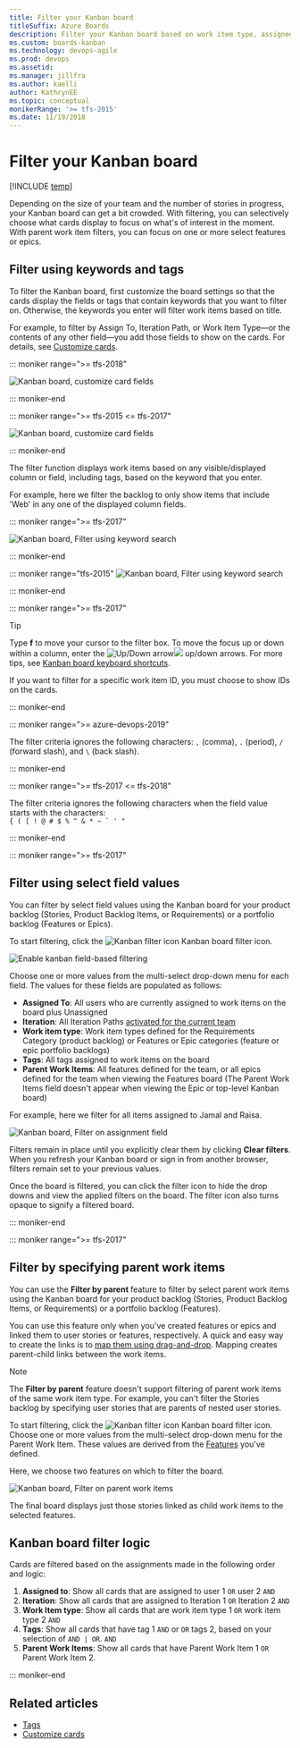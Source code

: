 ```yaml
---
title: Filter your Kanban board
titleSuffix: Azure Boards
description: Filter your Kanban board based on work item type, assigned to, iteration or sprint, tags, or parent work items
ms.custom: boards-kanban
ms.technology: devops-agile
ms.prod: devops
ms.assetid:
ms.manager: jillfra
ms.author: kaelli
author: KathrynEE
ms.topic: conceptual
monikerRange: '>= tfs-2015'
ms.date: 11/19/2018
---
```


# Filter your Kanban board

[!INCLUDE [temp](../_shared/version-vsts-tfs-2015-on.md)]


<a id="filter"></a>

Depending on the size of your team and the number of stories in progress, your Kanban board can get a bit crowded. With filtering, you can selectively choose what cards display to focus on what's of interest in the moment. With parent work item filters, you can focus on one or more select features or epics.


<a id="text-filter"></a>

## Filter using keywords and tags

To filter the Kanban board, first customize the board settings so that the cards display the fields or tags that contain keywords that you want to filter on. Otherwise, the keywords you enter will filter work items based on title.

For example, to filter by Assign To, Iteration Path, or Work Item Type&mdash;or the contents of any other field&mdash;you add those fields to show on the cards. For details, see [Customize cards](../../boards/boards/customize-cards.md).

::: moniker range=">= tfs-2018"

![Kanban board, customize card fields](_img/filter/filter-kb-card-field-settings-ts.png)

::: moniker-end

::: moniker range=">= tfs-2015 <= tfs-2017"

![Kanban board, customize card fields](_img/filter-kb-card-field-settings.png)

::: moniker-end

The filter function displays work items based on any visible/displayed column or field, including tags, based on the keyword that you enter.

For example, here we filter the backlog to only show items that include 'Web' in any one of the displayed column fields.

::: moniker range=">= tfs-2017"

![Kanban board, Filter using keyword search](../boards/_img/filter/filter-options-web.png)

::: moniker-end

::: moniker range="tfs-2015"
![Kanban board, Filter using keyword search](../boards/_img/filter-kb-filter-text-web.png)

::: moniker-end

::: moniker range=">= tfs-2017"

> [!TIP]
> Type **f** to move your cursor to the filter box. To move the focus up or down within a column, enter the ![Up/Down arrow](../_img/icons/Arrow_Up.png)![ ](../_img/icons/Arrow_Down.png) up/down arrows.
>For more tips, see [Kanban board keyboard shortcuts](kanban-board-keyboard-shortcuts.md).

If you want to filter for a specific work item ID, you must choose to show IDs on the cards.

::: moniker-end

::: moniker range=">= azure-devops-2019"

The filter criteria ignores the following characters: `,` (comma), `.` (period), `/` (forward slash), and `\` (back slash).

::: moniker-end

::: moniker range=">= tfs-2017 <= tfs-2018"

The filter criteria ignores the following characters when the field value starts with the characters:<br/>
```{ ( [ ! @ # $ % ^ & * ~ ` ' "```

::: moniker-end

::: moniker range=">= tfs-2017"

<a id="field-filter"></a>

## Filter using select field values

You can filter by select field values using the Kanban board for your product backlog (Stories, Product Backlog Items, or Requirements) or a portfolio backlog (Features or Epics).

To start filtering, click the ![Kanban filter icon](../_img/icons/kanban-filter-icon.png) Kanban board filter icon.

![Enable kanban field-based filtering](_img/filter/filter-kb-choose-filter.png)

Choose one or more values from the multi-select drop-down menu for each field. The values for these fields are populated  as follows:

- **Assigned To**: All users who are currently assigned to work items on the board plus Unassigned
- **Iteration**: All Iteration Paths [activated for the current team](../sprints/define-sprints.md)
- **Work item type**: Work item types defined for the Requirements Category (product backlog) or Features or Epic categories (feature or epic portfolio backlogs)
- **Tags**: All tags assigned to work items on the board
- **Parent Work Items**: All features defined for the team, or all epics defined for the team when viewing the Features board (The Parent Work Items field doesn't appear when viewing the Epic or top-level Kanban board)

For example, here we filter for all items assigned to Jamal and Raisa.

![Kanban board, Filter on assignment field](../boards/_img/filter-kb-filters-chosen.png)

Filters remain in place until you explicitly clear them by clicking **Clear filters**. When you refresh your Kanban board or sign in from another browser, filters remain set to your previous values.

Once the board is filtered, you can click the filter icon to hide the drop downs and view the applied filters on the board. The filter icon also turns opaque to signify a filtered board.

::: moniker-end

::: moniker range=">= tfs-2017"
<a id="parent-filter"></a>

## Filter by specifying parent work items

You can use the **Filter by parent** feature to filter by select parent work items using the Kanban board for your product backlog (Stories, Product Backlog Items, or Requirements) or a portfolio backlog (Features).

You can use this feature only when you've created features or epics and linked them to user stories or features, respectively. A quick and easy way to create the links is to [map them using drag-and-drop](../backlogs/organize-backlog.md). Mapping creates parent-child links between the work items.

> [!NOTE]
> The **Filter by parent**  feature doesn't support filtering of parent work items of the same work item type. For example, you can't filter the Stories backlog by specifying user stories that are parents of nested user stories.

To start filtering, click the ![Kanban filter icon](../_img/icons/kanban-filter-icon.png) Kanban board filter icon. Choose one or more values from the multi-select drop-down menu for the Parent Work Item. These values are derived from the [Features](kanban-epics-features-stories.md) you've defined.

Here, we choose two features on which to filter the board.

![Kanban board, Filter on parent work items](_img/filter-kb-choose-parent-work-items.png)

The final board displays just those stories linked as child work items to the selected features.

<a id="filter-logic"></a>

## Kanban board filter logic

Cards are filtered based on the assignments made in the following order and logic:

1. **Assigned to**:  Show all cards that are assigned to user 1 ```OR``` user 2
	```AND```
2. **Iteration**: Show all cards that are assigned to Iteration 1 ```OR```  Iteration 2
	```AND```
3. **Work Item type**: Show all cards that are work item type 1 ```OR``` work item type 2
	```AND```
4.	**Tags**: Show all cards that have tag 1 ```AND``` or ```OR``` tags 2, based on your selection of ```AND | OR```.
	```AND```
5.	**Parent Work Items**: Show all cards that have Parent Work Item 1 ```OR``` Parent Work Item 2.

::: moniker-end

## Related articles

- [Tags](../queries/add-tags-to-work-items.md)
- [Customize cards](../../boards/boards/customize-cards.md)
